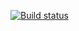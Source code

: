 [![Build status](https://ci.appveyor.com/api/projects/status/dkn5xcseqe4ccymd/branch/main?svg=true)](https://ci.appveyor.com/project/alekanic/patterns-2/branch/main)
